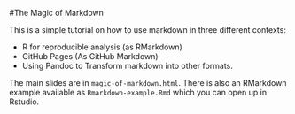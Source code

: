 #The Magic of Markdown

This is a simple tutorial on how to use markdown in three different contexts:

- R for reproducible analysis (as RMarkdown)
- GitHub Pages (As GitHub Markdown)
- Using Pandoc to Transform markdown into other formats.

The main slides are in `magic-of-markdown.html`. There is also an RMarkdown example available as `Rmarkdown-example.Rmd` which you can open up in Rstudio.
